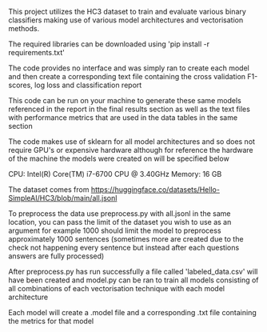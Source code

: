This project utilizes the HC3 dataset to train and evaluate various binary classifiers making use of various model architectures and vectorisation methods.

The required libraries can be downloaded using 'pip install -r requirements.txt'

The code provides no interface and was simply ran to create each model and then create a corresponding text file containing the cross validation F1-scores, log loss and classification report

This code can be run on your machine to generate these same models referenced in the report in the final results section as well as the text files with performance metrics that are used in the data tables in the same section

The code makes use of sklearn for all model architectures and so does not require GPU's or expensive hardware although for reference the hardware of the machine the models were created on will be specified below

CPU: Intel(R) Core(TM) i7-6700 CPU @ 3.40GHz
Memory: 16 GB

The dataset comes from https://huggingface.co/datasets/Hello-SimpleAI/HC3/blob/main/all.jsonl

To preprocess the data use preprocess.py with all.jsonl in the same location, you can pass the limit of the dataset you wish to use as an argument for example 1000 should limit the model to preprocess approximately 1000 sentences (sometimes more are created due to the check not happening every sentence but instead after each questions answers are fully processed)

After preprocess.py has run successfully a file called 'labeled_data.csv' will have been created and model.py can be ran to train all models consisting of all combinations of each vectorisation technique with each model architecture

Each model will create a .model file and a corresponding .txt file containing the metrics for that model
